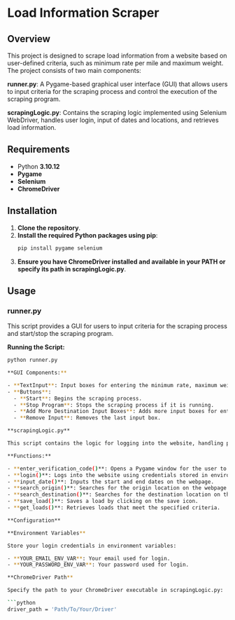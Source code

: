 # Load Information Scraper

## Overview

This project is designed to scrape load information from a website based on user-defined criteria, such as minimum rate per mile and maximum weight. The project consists of two main components:

**runner.py**: A Pygame-based graphical user interface (GUI) that allows users to input criteria for the scraping process and control the execution of the scraping program.

**scrapingLogic.py**: Contains the scraping logic implemented using Selenium WebDriver, handles user login, input of dates and locations, and retrieves load information.

## Requirements

- Python **3.10.12**
- **Pygame**
- **Selenium**
- **ChromeDriver**

## Installation

1. **Clone the repository**.
2. **Install the required Python packages using pip**:
    ```bash
    pip install pygame selenium
    ```
3. **Ensure you have ChromeDriver installed and available in your PATH or specify its path in scrapingLogic.py**.

## Usage

### runner.py

This script provides a GUI for users to input criteria for the scraping process and start/stop the scraping program.

**Running the Script:**

```bash
python runner.py

**GUI Components:**

- **TextInput**: Input boxes for entering the minimum rate, maximum weight, origin, start date, end date, and destination.
- **Buttons**:
  - **Start**: Begins the scraping process.
  - **Stop Program**: Stops the scraping process if it is running.
  - **Add More Destination Input Boxes**: Adds more input boxes for entering additional destinations.
  - **Remove Input**: Removes the last input box.

**scrapingLogic.py**

This script contains the logic for logging into the website, handling potential verification steps, and retrieving load information based on the criteria entered in the GUI.

**Functions:**

- **enter_verification_code()**: Opens a Pygame window for the user to enter a verification code.
- **login()**: Logs into the website using credentials stored in environment variables.
- **input_date()**: Inputs the start and end dates on the webpage.
- **search_origin()**: Searches for the origin location on the webpage.
- **search_destination()**: Searches for the destination location on the webpage.
- **save_load()**: Saves a load by clicking on the save icon.
- **get_loads()**: Retrieves loads that meet the specified criteria.

**Configuration**

**Environment Variables**

Store your login credentials in environment variables:

- **YOUR_EMAIL_ENV_VAR**: Your email used for login.
- **YOUR_PASSWORD_ENV_VAR**: Your password used for login.

**ChromeDriver Path**

Specify the path to your ChromeDriver executable in scrapingLogic.py:

```python
driver_path = 'Path/To/Your/Driver'
